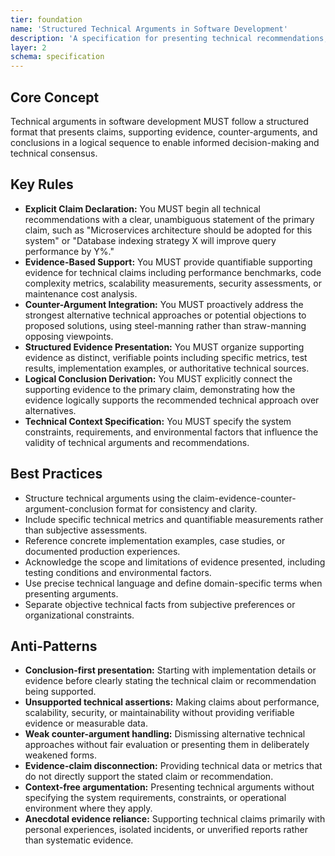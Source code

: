 ```yaml
---
tier: foundation
name: 'Structured Technical Arguments in Software Development'
description: 'A specification for presenting technical recommendations, architectural decisions, and implementation proposals with logical structure and evidence-based support.'
layer: 2
schema: specification
---
```


## Core Concept

Technical arguments in software development MUST follow a structured format that presents claims, supporting evidence, counter-arguments, and conclusions in a logical sequence to enable informed decision-making and technical consensus.

## Key Rules

- **Explicit Claim Declaration:** You MUST begin all technical recommendations with a clear, unambiguous statement of the primary claim, such as "Microservices architecture should be adopted for this system" or "Database indexing strategy X will improve query performance by Y%."
- **Evidence-Based Support:** You MUST provide quantifiable supporting evidence for technical claims including performance benchmarks, code complexity metrics, scalability measurements, security assessments, or maintenance cost analysis.
- **Counter-Argument Integration:** You MUST proactively address the strongest alternative technical approaches or potential objections to proposed solutions, using steel-manning rather than straw-manning opposing viewpoints.
- **Structured Evidence Presentation:** You MUST organize supporting evidence as distinct, verifiable points including specific metrics, test results, implementation examples, or authoritative technical sources.
- **Logical Conclusion Derivation:** You MUST explicitly connect the supporting evidence to the primary claim, demonstrating how the evidence logically supports the recommended technical approach over alternatives.
- **Technical Context Specification:** You MUST specify the system constraints, requirements, and environmental factors that influence the validity of technical arguments and recommendations.

## Best Practices

- Structure technical arguments using the claim-evidence-counter-argument-conclusion format for consistency and clarity.
- Include specific technical metrics and quantifiable measurements rather than subjective assessments.
- Reference concrete implementation examples, case studies, or documented production experiences.
- Acknowledge the scope and limitations of evidence presented, including testing conditions and environmental factors.
- Use precise technical language and define domain-specific terms when presenting arguments.
- Separate objective technical facts from subjective preferences or organizational constraints.

## Anti-Patterns

- **Conclusion-first presentation:** Starting with implementation details or evidence before clearly stating the technical claim or recommendation being supported.
- **Unsupported technical assertions:** Making claims about performance, scalability, security, or maintainability without providing verifiable evidence or measurable data.
- **Weak counter-argument handling:** Dismissing alternative technical approaches without fair evaluation or presenting them in deliberately weakened forms.
- **Evidence-claim disconnection:** Providing technical data or metrics that do not directly support the stated claim or recommendation.
- **Context-free argumentation:** Presenting technical arguments without specifying the system requirements, constraints, or operational environment where they apply.
- **Anecdotal evidence reliance:** Supporting technical claims primarily with personal experiences, isolated incidents, or unverified reports rather than systematic evidence.
